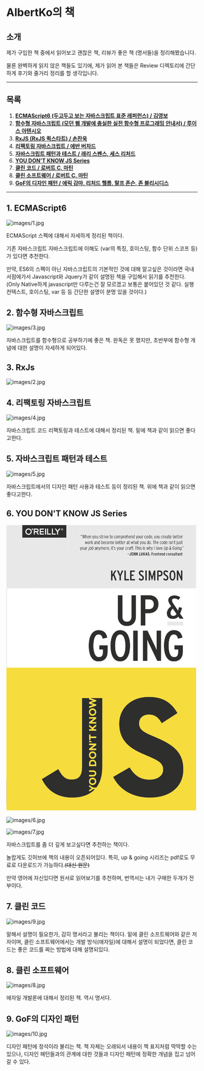 # AlbertKo의 책

## 소개

제가 구입한 책 중에서 읽어보고 괜찮은 책, 리뷰가 좋은 책 (명서들)을 정리해봤습니다.

물론 완벽하게 읽지 않은 책들도 있기에, 제가 읽어 본 책들은 Review 디렉토리에 간단하게 후기와 줄거리 정리를 할 생각입니다.

------

## 목록

1. **[ECMAScript6 (두고두고 보는 자바스크립트 표준 레퍼런스) / 김영보](#1-ecmascript6)**
2. **[함수형 자바스크립트 (모던 웹 개발에 충실한 실전 함수형 프로그래밍 안내서) / 루이스 아텐시오](#2-함수형-자바스크립트)**
3. **[RxJS (RxJS 퀵스타트) / 손찬욱]( #3-rxjs)**
4. **[리팩토링 자바스크립트 / 에반 버차드](#4-리팩토링-자바스크립트)**
5. **[자바스크립트 패턴과 테스트 / 래리 스펜스, 세스 리처드](#5-자바스크립트-패턴과-테스트)**
6. **[YOU DON'T KNOW JS Series](#6-you-dont-know-js-series)**
7. **[클린 코드 / 로버트 C. 마틴](#7-클린-코드)**
8. **[클린 소프트웨어 / 로버트 C. 마틴](#8-클린-소프트웨어)**
9. **[GoF의 디자인 패턴 / 에릭 감마, 리처드 헬름, 랄프 존슨, 존 블리시디스](#9-gof의-디자인-패턴)**

------

## 1. ECMAScript6

![images/1.jpg](images/1.jpg)



ECMAScript 스펙에 대해서 자세하게 정리된 책이다.



기존 자바스크립트 자바스크립트에 이해도 (var의 특징, 호이스팅, 함수 단위 스코프 등)가 있다면 추천한다.

만약, ES6의 스펙이 아닌 자바스크립트의 기본적인 것에 대해 알고싶은 것이라면 국내 서점에가서 Javascript와 Jquery가 같이 설명된 책을 구입해서 읽기를 추천한다. (Only Native하게 javascript만 다루는건 잘 모르겠고 보통은 붙어있던 것 같다. 실행 컨텍스트, 호이스팅, var 등 등 간단한 설명이 분명 있을 것이다.)



## 2. 함수형 자바스크립트



![images/3.jpg](images/3.jpg)



자바스크립트를 함수형으로 공부하기에 좋은 책. 완독은 못 했지만, 초반부에 함수형 개념에 대한 설명이 자세하게 되어있다.



## 3. RxJs

![images/2.jpg](images/2.jpg)

## 4. 리팩토링 자바스크립트

![images/4.jpg](images/4.jpg)



자바스크립트 코드 리팩토링과 테스트에 대해서 정리된 책. 밑에 책과 같이 읽으면 좋다고한다.



## 5. 자바스크립트 패턴과 테스트

![images/5.jpg](images/5.jpg)



자바스크립트에서의 디자인 패턴 사용과 테스트 등이 정리된 책. 위에 책과 같이 읽으면 좋다고한다.

## 6. YOU DON'T KNOW JS Series

![images/11.jpg](images/11.jpg)

![images/6.jpg](images/6.jpg)

![images/7.jpg](images/7.jpg)

[YOU DON'T KNOW JS Github]: https://github.com/getify/You-Dont-Know-JS



자바스크립트를 좀 더 깊게 보고싶다면 추천하는 책이다.

놀랍게도 깃허브에 책의 내용이 오픈되어있다. 특히, up & going 시리즈는 pdf로도 무료로 다운로드가 가능하다.~~(대신 원문)~~



만약 영어에 자신있다면 원서로 읽어보기를 추천하며, 번역서는 내가 구매한 두개가 전부이다.



## 7. 클린 코드

![images/9.jpg](images/9.jpg)



말해서 설명이 필요한가, 감히 명서라고 불리는 책이다. 밑에 클린 소프트웨어와 같은 저자이며, 클린 소프트웨어에서는 개발 방식(애자일)에 대해서 설명이 되었다면, 클린 코드는 좋은 코드를 짜는 방법에 대해 설명되있다.



## 8. 클린 소프트웨어

![images/8.jpg](images/8.jpg)



애자일 개발론에 대해서 정리된 책. 역시 명서다.



## 9. GoF의 디자인 패턴

![images/10.jpg](images/10.jpg)



디자인 패턴에 정석이라 불리는 책. 책 자체는 오래되서 내용이  책 표지처럼 딱딱할 수는 있으나, 디자인 패턴들과의 관계에 대한 것들과 디자인 패턴에 정확한 개념을 집고 넘어갈 수 있다.